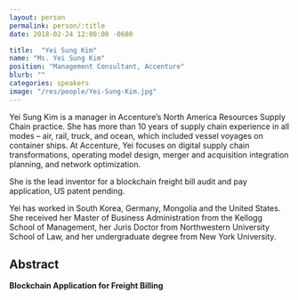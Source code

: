 ```yaml
---
layout: person
permalink: person/:title
date: 2018-02-24 12:00:00 -0600

title:  "Yei Sung Kim"
name: "Ms. Yei Sung Kim"
position: "Management Consultant, Accenture"
blurb: ""
categories: speakers
image: "/res/people/Yei-Sung-Kim.jpg"
---
```


Yei Sung Kim is a manager in Accenture’s North America Resources Supply Chain practice. She has more than 10 years of supply chain experience in all modes – air, rail, truck, and ocean, which included vessel voyages on container ships. At Accenture, Yei focuses on digital supply chain transformations, operating model design, merger and acquisition integration planning, and network optimization.

She is the lead inventor for a blockchain freight bill audit and pay application, US patent pending.

Yei has worked in South Korea, Germany, Mongolia and the United States. She received her Master of Business Administration from the Kellogg School of Management, her Juris Doctor from Northwestern University School of Law, and her undergraduate degree from New York University.

## Abstract

**Blockchain Application for Freight Billing**